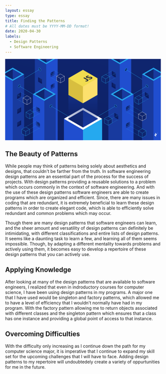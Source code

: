 ```yaml
---
layout: essay
type: essay
title: Finding the Patterns
# All dates must be YYYY-MM-DD format!
date: 2020-04-30
labels:
  - Design Patterns
  - Software Engineering
---
```


<img class="ui image" src="../images/design-patterns.png">

## The Beauty of Patterns

While people may think of patterns being solely about aesthetics and designs, that couldn't be farther from the truth. In software engineering design patterns are an essential part of the process for the success of projects. With design patterns providing a reusable solutions to a problem which occurs commonly in the context of software engineering. And with the use of these design patterns software engineers are able to create programs which are organized and efficient. Since, there are many issues in coding that are redundant, it is extremely beneficial to learn these design patterns in order to create elegant code, which is able to efficiently solve redundant and common problems which may occur.

Though there are many design patterns that software engineers can learn, and the sheer amount and versatility of design patterns can definitely be intimidating, with different classifications and entire lists of design patterns. It seems like a daunting task to learn a few, and learning all of them seems impossible. Though, by adapting a different mentality towards problems and actively using them, it becomes easy to develop a repertoire of these design patterns that you can actively use.

## Applying Knowledge

After looking at many of the design patterns that are available to software engineers, I realized that even in indroductory courses for computer science, I have been using design patterns in my programs. A major one that I have used would be singleton and factory patterns, which allowed me to have a level of efficiency that I wouldn't normally have had in my program. With the factory pattern allowing me to return objects associated with different classes and the singleton pattern which ensures that a class has one instance and providing a global point of access to that instance. 

## Overcoming Difficulties

With the difficulty only increasing as I continue down the path for my computer science major, it is imperative that I continue to expand my skill set for the upcoming challenges that I will have to face. Adding design patterns to my repertoire will undoubtedely create a variety of oppurtunities for me in the future.
